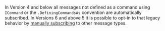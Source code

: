 In Version 4 and below all messages not defined as a command using `ICommand` or the `.DefiningCommandsAs` convention are automatically subscribed. In Versions 6 and above 5 it is possible to opt-in to that legacy behavior by [manually subscribing](/nservicebus/messaging/publish-subscribe/controlling-what-is-subscribed.md#how-to-manually-subscribe-to-a-message) to other message types.